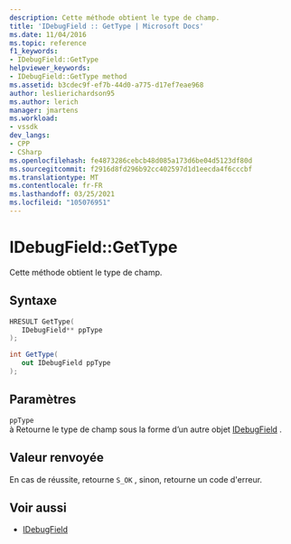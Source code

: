 ```yaml
---
description: Cette méthode obtient le type de champ.
title: 'IDebugField :: GetType | Microsoft Docs'
ms.date: 11/04/2016
ms.topic: reference
f1_keywords:
- IDebugField::GetType
helpviewer_keywords:
- IDebugField::GetType method
ms.assetid: b3cdec9f-ef7b-44d0-a775-d17ef7eae968
author: leslierichardson95
ms.author: lerich
manager: jmartens
ms.workload:
- vssdk
dev_langs:
- CPP
- CSharp
ms.openlocfilehash: fe4873286cebcb48d085a173d6be04d5123df80d
ms.sourcegitcommit: f2916d8fd296b92cc402597d1d1eecda4f6cccbf
ms.translationtype: MT
ms.contentlocale: fr-FR
ms.lasthandoff: 03/25/2021
ms.locfileid: "105076951"
---
```

# <a name="idebugfieldgettype"></a>IDebugField::GetType
Cette méthode obtient le type de champ.

## <a name="syntax"></a>Syntaxe

```cpp
HRESULT GetType( 
   IDebugField** ppType
);
```

```csharp
int GetType(
   out IDebugField ppType
);
```

## <a name="parameters"></a>Paramètres
`ppType`\
à Retourne le type de champ sous la forme d’un autre objet [IDebugField](../../../extensibility/debugger/reference/idebugfield.md) .

## <a name="return-value"></a>Valeur renvoyée
 En cas de réussite, retourne `S_OK` , sinon, retourne un code d'erreur.

## <a name="see-also"></a>Voir aussi
- [IDebugField](../../../extensibility/debugger/reference/idebugfield.md)
